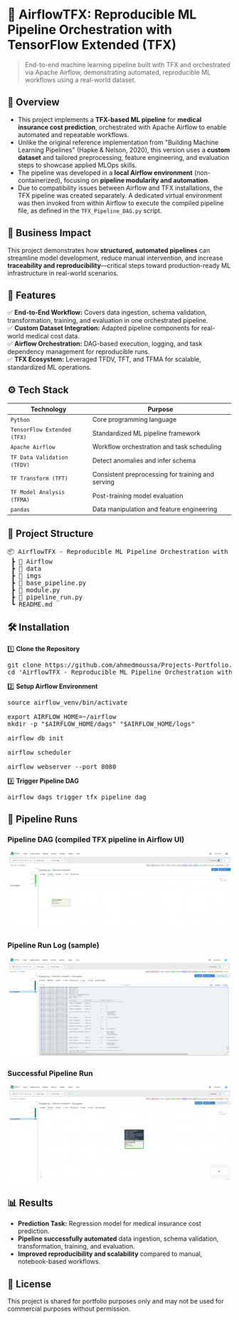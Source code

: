 # 📌 AirflowTFX: Reproducible ML Pipeline Orchestration with TensorFlow Extended (TFX)
> End-to-end machine learning pipeline built with TFX and orchestrated via Apache Airflow, demonstrating automated, reproducible ML workflows using a real-world dataset.


## 📖 Overview
 - This project implements a **TFX-based ML pipeline** for **medical insurance cost prediction**, orchestrated with Apache Airflow to enable automated and repeatable workflows.
- Unlike the original reference implementation from "Building Machine Learning Pipelines" (Hapke & Nelson, 2020), this version uses a **custom dataset** and tailored preprocessing, feature engineering, and evaluation steps to showcase applied MLOps skills.
 - The pipeline was developed in a **local Airflow environment** (non-containerized), focusing on **pipeline modularity and automation**.
 - Due to compatibility issues between Airflow and TFX installations, the TFX pipeline was created separately. A dedicated virtual environment was then invoked from within Airflow to execute the compiled pipeline file, as defined in the `TFX_Pipeline_DAG.py` script.


## 🏢 Business Impact
This project demonstrates how **structured, automated pipelines** can streamline model development, reduce manual intervention, and increase **traceability and reproducibility**—critical steps toward production-ready ML infrastructure in real-world scenarios.


## 🚀 Features
✅ **End-to-End Workflow:** Covers data ingestion, schema validation, transformation, training, and evaluation in one orchestrated pipeline.  
✅ **Custom Dataset Integration:** Adapted pipeline components for real-world medical cost data.  
✅ **Airflow Orchestration:** DAG-based execution, logging, and task dependency management for reproducible runs.  
✅ **TFX Ecosystem:** Leveraged TFDV, TFT, and TFMA for scalable, standardized ML operations.  


## ⚙️ Tech Stack
| Technology                  | Purpose                                           |
| --------------------------- | ------------------------------------------------- |
| `Python`                    | Core programming language                         |
| `TensorFlow Extended (TFX)` | Standardized ML pipeline framework                |
| `Apache Airflow`            | Workflow orchestration and task scheduling        |
| `TF Data Validation (TFDV)` | Detect anomalies and infer schema                 |
| `TF Transform (TFT)`        | Consistent preprocessing for training and serving |
| `TF Model Analysis (TFMA)`  | Post-training model evaluation                    |
| `pandas`                    | Data manipulation and feature engineering         |


## 📂 Project Structure
<pre>
📦 AirflowTFX - Reproducible ML Pipeline Orchestration with TensorFlow Extended (TFX)
 ┣ 📂 Airflow
 ┣ 📂 data
 ┣ 📂 imgs
 ┣ 📜 base_pipeline.py
 ┣ 📜 module.py
 ┣ 📜 pipeline_run.py
 ┗ README.md
</pre>


## 🛠️ Installation
1️⃣ **Clone the Repository**
<pre>
git clone https://github.com/ahmedmoussa/Projects-Portfolio.git
cd 'AirflowTFX - Reproducible ML Pipeline Orchestration with TensorFlow Extended (TFX)'
</pre>

2️⃣ **Setup Airflow Environment**
<pre>
source airflow_venv/bin/activate                            # Path to virtual environment where you installed airflow

export AIRFLOW_HOME=~/airflow
mkdir -p "$AIRFLOW_HOME/dags" "$AIRFLOW_HOME/logs"          # Create `dags` and `logs` folders

airflow db init                                             # Initialize airflow db

airflow scheduler                                           # Run airflow scheduler (in terminal 1)

airflow webserver --port 8080                               # Run airflow webserver (in terminal 2)
</pre>

3️⃣ **Trigger Pipeline DAG**
<pre>
airflow dags trigger tfx_pipeline_dag
</pre>


## 📂 Pipeline Runs
### Pipeline DAG (compiled TFX pipeline in Airflow UI)

  ![AF Graph](imgs/ppln_dag.png)

### Pipeline Run Log (sample)

  ![PPR Graph](imgs/ppln_run_log.png)

### Successful Pipeline Run

  ![PPR Graph](imgs/ppln_succ_run.png)


## 📊 Results
- **Prediction Task:** Regression model for medical insurance cost prediction.
- **Pipeline successfully automated** data ingestion, schema validation, transformation, training, and evaluation.
- **Improved reproducibility and scalability** compared to manual, notebook-based workflows.

## 📝 License
This project is shared for portfolio purposes only and may not be used for commercial purposes without permission.